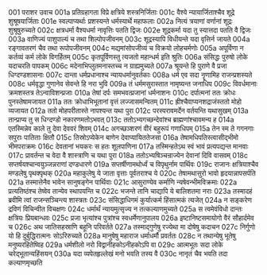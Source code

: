 001	पराशर उवाच
001a	प्रतिग्रहागता विप्रे क्षत्रिये शस्त्रनिर्जिताः
001c	वैश्ये न्यायार्जिताश्चैव शूद्रे शुश्रूषयार्जिताः
001e	स्वल्पाप्यर्थाः प्रशस्यन्ते धर्मस्यार्थे महाफलाः
002a	नित्यं त्रयाणां वर्णानां शूद्रः शुश्रूषुरुच्यते
002c	क्षत्रधर्मा वैश्यधर्मा नावृत्तिः पतति द्विजः
002e	शूद्रकर्मा यदा तु स्यात्तदा पतति वै द्विजः
003a	वाणिज्यं पाशुपाल्यं च तथा शिल्पोपजीवनम्
003c	शूद्रस्यापि विधीयन्ते यदा वृत्तिर्न जायते
004a	रङ्गावतरणं चैव तथा रूपोपजीवनम्
004c	मद्यमांसोपजीव्यं च विक्रयो लोहचर्मणोः
005a	अपूर्विणा न कर्तव्यं कर्म लोके विगर्हितम्
005c	कृतपूर्विणस्तु त्यजतो महान्धर्म इति श्रुतिः
006a	संसिद्धः पुरुषो लोके यदाचरति पापकम्
006c	मदेनाभिप्लुतमनास्तच्च न ग्राह्यमुच्यते
007a	श्रूयन्ते हि पुराणे वै प्रजा धिग्दण्डशासनाः
007c	दान्ता धर्मप्रधानाश्च न्यायधर्मानुवर्तकाः
008a	धर्म एव सदा नॄणामिह राजन्प्रशस्यते
008c	धर्मवृद्धा गुणानेव सेवन्ते हि नरा भुवि
009a	तं धर्ममसुरास्तात नामृष्यन्त जनाधिप
009c	विवर्धमानाः क्रमशस्तत्र तेऽन्वाविशन्प्रजाः
010a	तेषां दर्पः समभवत्प्रजानां धर्मनाशनः
010c	दर्पात्मनां ततः क्रोधः पुनस्तेषामजायत
011a	ततः क्रोधाभिभूतानां वृत्तं लज्जासमन्वितम्
011c	ह्रीश्चैवाप्यनशद्राजंस्ततो मोहो व्यजायत
012a	ततो मोहपरीतास्ते नापश्यन्त यथा पुरा
012c	परस्परावमर्देन वर्तयन्ति यथासुखम्
013a	तान्प्राप्य तु स धिग्दण्डो नकारणमतोऽभवत्
013c	ततोऽभ्यगच्छन्देवांश्च ब्राह्मणांश्चावमन्य ह
014a	एतस्मिन्नेव काले तु देवा देववरं शिवम्
014c	अगच्छञ्शरणं वीरं बहुरूपं गणाधिपम्
015a	तेन स्म ते गगनगाः सपुराः पातिताः क्षितौ
015c	तिस्रोऽप्येकेन बाणेन देवाप्यायिततेजसा
016a	तेषामधिपतिस्त्वासीद्भीमो भीमपराक्रमः
016c	देवतानां भयकरः स हतः शूलपाणिना
017a	तस्मिन्हतेऽथ स्वं भावं प्रत्यपद्यन्त मानवाः
017c	प्रावर्तन्त च वेदा वै शास्त्राणि च यथा पुरा
018a	ततोऽभ्यषिञ्चन्राज्येन देवानां दिवि वासवम्
018c	सप्तर्षयश्चान्वयुञ्जन्नराणां दण्डधारणे
019a	सप्तर्षीणामथोर्ध्वं च विपृथुर्नाम पार्थिवः
019c	राजानः क्षत्रियाश्चैव मण्डलेषु पृथक्पृथक्
020a	महाकुलेषु ये जाता वृत्ताः पूर्वतराश्च ये
020c	तेषामथासुरो भावो हृदयान्नापसर्पति
021a	तस्मात्तेनैव भावेन सानुषङ्गेन पार्थिवाः
021c	आसुराण्येव कर्माणि न्यषेवन्भीमविक्रमाः
022a	प्रत्यतिष्ठंश्च तेष्वेव तान्येव स्थापयन्ति च
022c	भजन्ते तानि चाद्यापि ये बालिशतमा नराः
023a	तस्मादहं ब्रवीमि त्वां राजन्सञ्चिन्त्य शास्त्रतः
023c	संसिद्धाधिगमं कुर्यात्कर्म हिंसात्मकं त्यजेत्
024a	न सङ्करेण द्रविणं विचिन्वीत विचक्षणः
024c	धर्मार्थं न्यायमुत्सृज्य न तत्कल्याणमुच्यते
025a	स त्वमेवंविधो दान्तः क्षत्रियः प्रियबान्धवः
025c	प्रजा भृत्यांश्च पुत्रांश्च स्वधर्मेणानुपालय
026a	इष्टानिष्टसमायोगो वैरं सौहार्दमेव च
026c	अथ जातिसहस्राणि बहूनि परिवर्तते
027a	तस्माद्गुणेषु रज्येथा मा दोषेषु कदाचन
027c	निर्गुणो यो हि दुर्बुद्धिरात्मनः सोऽरिरुच्यते
028a	मानुषेषु महाराज धर्माधर्मौ प्रवर्ततः
028c	न तथान्येषु भूतेषु मनुष्यरहितेष्विह
029a	धर्मशीलो नरो विद्वानीहकोऽनीहकोऽपि वा
029c	आत्मभूतः सदा लोके चरेद्भूतान्यहिंसयन्
030a	यदा व्यपेतहृल्लेखं मनो भवति तस्य वै
030c	नानृतं चैव भवति तदा कल्याणमृच्छति


